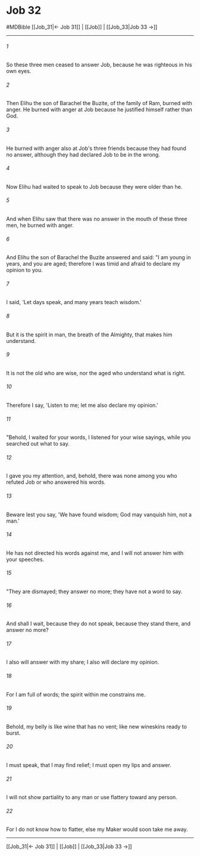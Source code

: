 # Job 32
#MDBible
[[Job_31|← Job 31]] | [[Job]] | [[Job_33|Job 33 →]]

***

###### 1 

So these three men ceased to answer Job, because he was righteous in his own eyes. 

###### 2 

Then Elihu the son of Barachel the Buzite, of the family of Ram, burned with anger. He burned with anger at Job because he justified himself rather than God. 

###### 3 

He burned with anger also at Job's three friends because they had found no answer, although they had declared Job to be in the wrong. 

###### 4 

Now Elihu had waited to speak to Job because they were older than he. 

###### 5 

And when Elihu saw that there was no answer in the mouth of these three men, he burned with anger. 

###### 6 

And Elihu the son of Barachel the Buzite answered and said: "I am young in years, and you are aged; therefore I was timid and afraid to declare my opinion to you. 

###### 7 

I said, 'Let days speak, and many years teach wisdom.' 

###### 8 

But it is the spirit in man, the breath of the Almighty, that makes him understand. 

###### 9 

It is not the old who are wise, nor the aged who understand what is right. 

###### 10 

Therefore I say, 'Listen to me; let me also declare my opinion.' 

###### 11 

"Behold, I waited for your words, I listened for your wise sayings, while you searched out what to say. 

###### 12 

I gave you my attention, and, behold, there was none among you who refuted Job or who answered his words. 

###### 13 

Beware lest you say, 'We have found wisdom; God may vanquish him, not a man.' 

###### 14 

He has not directed his words against me, and I will not answer him with your speeches. 

###### 15 

"They are dismayed; they answer no more; they have not a word to say. 

###### 16 

And shall I wait, because they do not speak, because they stand there, and answer no more? 

###### 17 

I also will answer with my share; I also will declare my opinion. 

###### 18 

For I am full of words; the spirit within me constrains me. 

###### 19 

Behold, my belly is like wine that has no vent; like new wineskins ready to burst. 

###### 20 

I must speak, that I may find relief; I must open my lips and answer. 

###### 21 

I will not show partiality to any man or use flattery toward any person. 

###### 22 

For I do not know how to flatter, else my Maker would soon take me away. 

***

[[Job_31|← Job 31]] | [[Job]] | [[Job_33|Job 33 →]]
